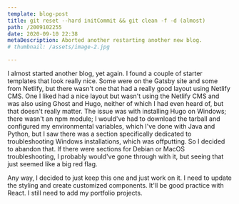 ```yaml
---
template: blog-post
title: git reset --hard initCommit && git clean -f -d (almost)
path: /2009102255
date: 2020-09-10 22:38
metaDescription: Aborted another restarting another new blog.
# thumbnail: /assets/image-2.jpg

---
```

I almost started another blog, yet again.  I found a couple of starter templates that look really nice.  Some were on the Gatsby site and some from Netlify, but there wasn't one that had a really good layout using Netlify CMS.  One I liked had a nice layout but wasn't using the Netlify CMS and was also using Ghost and Hugo, neither of which I had even heard of, but that doesn't really matter.  The issue was with installing Hugo on Windows; there wasn't an npm module; I would've had to download the tarball and configured my environmental variables, which I've done with Java and Python, but I saw there was a section specifically dedicated to troubleshooting Windows installations, which was offputting.  So I decided to abandon that. If there were sections for Debian or MacOS troubleshooting, I probably would've gone through with it, but seeing that just seemed like a big red flag.

Any way, I decided to just keep this one and just work on it.  I need to update the styling and create customized components.  It'll be good practice with React.  I still need to add my portfolio projects. 